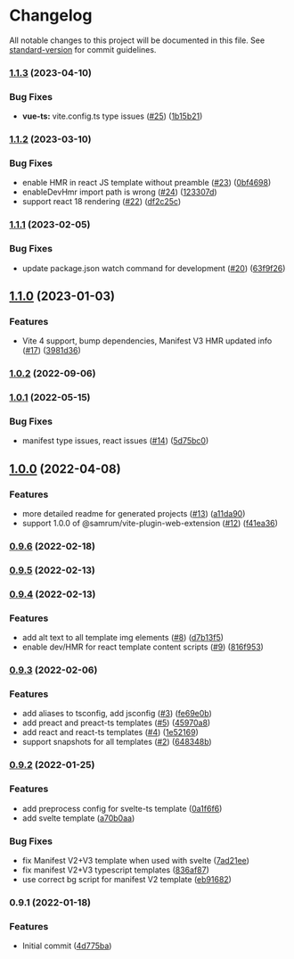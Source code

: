 # Changelog

All notable changes to this project will be documented in this file. See [standard-version](https://github.com/conventional-changelog/standard-version) for commit guidelines.

### [1.1.3](https://github.com/samrum/create-vite-plugin-web-extension/compare/v1.1.2...v1.1.3) (2023-04-10)

### Bug Fixes

- **vue-ts:** vite.config.ts type issues ([#25](https://github.com/samrum/create-vite-plugin-web-extension/issues/25)) ([1b15b21](https://github.com/samrum/create-vite-plugin-web-extension/commit/1b15b210557f03cab7fb63affe10faf03ac711c5))

### [1.1.2](https://github.com/samrum/create-vite-plugin-web-extension/compare/v1.1.1...v1.1.2) (2023-03-10)

### Bug Fixes

- enable HMR in react JS template without preamble ([#23](https://github.com/samrum/create-vite-plugin-web-extension/issues/23)) ([0bf4698](https://github.com/samrum/create-vite-plugin-web-extension/commit/0bf4698eb5b51e7d6df05c6ec4a4303efedf327f))
- enableDevHmr import path is wrong ([#24](https://github.com/samrum/create-vite-plugin-web-extension/issues/24)) ([123307d](https://github.com/samrum/create-vite-plugin-web-extension/commit/123307df1320bab5b0dc32dc9deae3b09413190d))
- support react 18 rendering ([#22](https://github.com/samrum/create-vite-plugin-web-extension/issues/22)) ([df2c25c](https://github.com/samrum/create-vite-plugin-web-extension/commit/df2c25cf47bdaa41fc078fc037b49eb2c7f392b2))

### [1.1.1](https://github.com/samrum/create-vite-plugin-web-extension/compare/v1.1.0...v1.1.1) (2023-02-05)

### Bug Fixes

- update package.json watch command for development ([#20](https://github.com/samrum/create-vite-plugin-web-extension/issues/20)) ([63f9f26](https://github.com/samrum/create-vite-plugin-web-extension/commit/63f9f268422ed3475ce1e6cff344003059b8b7e0))

## [1.1.0](https://github.com/samrum/create-vite-plugin-web-extension/compare/v1.0.2...v1.1.0) (2023-01-03)

### Features

- Vite 4 support, bump dependencies, Manifest V3 HMR updated info ([#17](https://github.com/samrum/create-vite-plugin-web-extension/issues/17)) ([3981d36](https://github.com/samrum/create-vite-plugin-web-extension/commit/3981d3613f7074886c52d6630aed4e085780b42a))

### [1.0.2](https://github.com/samrum/create-vite-plugin-web-extension/compare/v1.0.1...v1.0.2) (2022-09-06)

### [1.0.1](https://github.com/samrum/create-vite-plugin-web-extension/compare/v1.0.0...v1.0.1) (2022-05-15)

### Bug Fixes

- manifest type issues, react issues ([#14](https://github.com/samrum/create-vite-plugin-web-extension/issues/14)) ([5d75bc0](https://github.com/samrum/create-vite-plugin-web-extension/commit/5d75bc0b8754d43b2655116bca190ca76c0a1798))

## [1.0.0](https://github.com/samrum/create-vite-plugin-web-extension/compare/v0.9.6...v1.0.0) (2022-04-08)

### Features

- more detailed readme for generated projects ([#13](https://github.com/samrum/create-vite-plugin-web-extension/issues/13)) ([a11da90](https://github.com/samrum/create-vite-plugin-web-extension/commit/a11da909f0c9728197a078064c2836a3a26c801b))
- support 1.0.0 of @samrum/vite-plugin-web-extension ([#12](https://github.com/samrum/create-vite-plugin-web-extension/issues/12)) ([f41ea36](https://github.com/samrum/create-vite-plugin-web-extension/commit/f41ea369f06126141886877d094d2010184f6e61))

### [0.9.6](https://github.com/samrum/create-vite-plugin-web-extension/compare/v0.9.5...v0.9.6) (2022-02-18)

### [0.9.5](https://github.com/samrum/create-vite-plugin-web-extension/compare/v0.9.4...v0.9.5) (2022-02-13)

### [0.9.4](https://github.com/samrum/create-vite-plugin-web-extension/compare/v0.9.3...v0.9.4) (2022-02-13)

### Features

- add alt text to all template img elements ([#8](https://github.com/samrum/create-vite-plugin-web-extension/issues/8)) ([d7b13f5](https://github.com/samrum/create-vite-plugin-web-extension/commit/d7b13f53b775f6e980731e5ad9b7d07807577104))
- enable dev/HMR for react template content scripts ([#9](https://github.com/samrum/create-vite-plugin-web-extension/issues/9)) ([816f953](https://github.com/samrum/create-vite-plugin-web-extension/commit/816f953c334ad204debf158d3a5502e304746012))

### [0.9.3](https://github.com/samrum/create-vite-plugin-web-extension/compare/v0.9.2...v0.9.3) (2022-02-06)

### Features

- add aliases to tsconfig, add jsconfig ([#3](https://github.com/samrum/create-vite-plugin-web-extension/issues/3)) ([fe69e0b](https://github.com/samrum/create-vite-plugin-web-extension/commit/fe69e0bb61c54fd8046bc8a03b832f51d7ccae06))
- add preact and preact-ts templates ([#5](https://github.com/samrum/create-vite-plugin-web-extension/issues/5)) ([45970a8](https://github.com/samrum/create-vite-plugin-web-extension/commit/45970a87f381c3fa62548a8a6a354546000d9a26))
- add react and react-ts templates ([#4](https://github.com/samrum/create-vite-plugin-web-extension/issues/4)) ([1e52169](https://github.com/samrum/create-vite-plugin-web-extension/commit/1e5216956740adba4f8d6568224f4761ac1c3168))
- support snapshots for all templates ([#2](https://github.com/samrum/create-vite-plugin-web-extension/issues/2)) ([648348b](https://github.com/samrum/create-vite-plugin-web-extension/commit/648348b56122cdcd02d79a8da114735654dce86b))

### [0.9.2](https://github.com/samrum/create-vite-plugin-web-extension/compare/v0.9.1...v0.9.2) (2022-01-25)

### Features

- add preprocess config for svelte-ts template ([0a1f6f6](https://github.com/samrum/create-vite-plugin-web-extension/commit/0a1f6f62a6a784c5bcd0d38daea03fa2bfde8509))
- add svelte template ([a70b0aa](https://github.com/samrum/create-vite-plugin-web-extension/commit/a70b0aa14923b4e59a6ea4ee8ef00b47308a04d5))

### Bug Fixes

- fix Manifest V2+V3 template when used with svelte ([7ad21ee](https://github.com/samrum/create-vite-plugin-web-extension/commit/7ad21ee0c66547e8b297c7bf158be57d5b7b3a4f))
- fix manifest V2+V3 typescript templates ([836af87](https://github.com/samrum/create-vite-plugin-web-extension/commit/836af87fb605040c2a55c3fdbdfadda63b170f34))
- use correct bg script for manifest V2 template ([eb91682](https://github.com/samrum/create-vite-plugin-web-extension/commit/eb916828ef11b54da1fc0c127ff3f9ca7d47b91f))

### 0.9.1 (2022-01-18)

### Features

- Initial commit ([4d775ba](https://github.com/samrum/create-vite-plugin-web-extension/commit/4d775ba7bb993eee5c73feb06dd4a98011179834))
